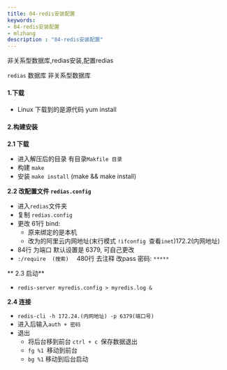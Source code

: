 ```yaml
---
title: 04-redis安装配置
keywords:
- 04-redis安装配置
- mlzhang
description : "04-redis安装配置"
---
```

非关系型数据库,redias安装,配置redias





 `redias` 数据库  非关系型数据库

#### 1.下载

- Linux 下载到的是源代码 yum install 

#### 2.构建安装

**2.1 下载**

- 进入解压后的目录 有目录`Makfile 目录`
- 构建  `make`
- 安装 `make install`     (make && make install)

**2.2 改配置文件   `redias.config`**

- 进入`redias`文件夹
- 复制  `redias.config`
- 更改 61行  bind:
  - 原来绑定的是本机 
  - 改为的阿里云内网地址(末行模式 `!ifconfig `查看` inet `)172.2(内网地址)
- 84行 为端口 默认设置是 6379, 可自己更改
- `:/require  (搜索)  ` 480行 去注释  改pass 密码: `*****`

** 2.3 启动**

- `redis-server myredis.config > myredis.log &`

**2.4 连接**

- `redis-cli -h 172.24.(内网地址) -p 6379(端口号)`
- 进入后输入`auth + 密码 `
- 退出
  - 将后台移到前台   `ctrl + c `保存数据退出
  - `fg %1 `移动到前台
  - `bg %1` 移动到后台启动